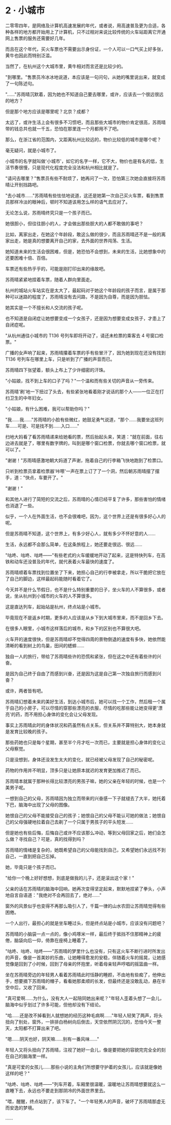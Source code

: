 <link rel="stylesheet" href="../styles/text.css" />
<h1>2 · 小城市</h1>

二零零四年，是网络及计算机高速发展的年代，或者说，用高速普及更为合适，各种各样的地方都开始用上了计算机，只不过相对来说比较传统的火车站距离它开通网上售票的服务还需要好几年。

而且在这个年代，买火车票也不需要出示身份证，一个人可以一口气买上好多张，黄牛也因此而特别泛滥。

当然了，在杭州这个大城市里，黄牛相对而言还是比较少的。

"到哪里。"售票员冷冰冰地说道，本应该是一句问句，从她的嘴里说出来，就变成了一句陈述句。

"……"苏雨晴沉默着，因为她也不知道自己要去哪里，或许，应该去一个很远很远的地方？

但是那个地方应该是哪里呢？北京？成都？

太远了，或许生活上会有很多不习惯吧，而且那些大城市的物价肯定很高，苏雨晴带的钱总共也就一千五，恐怕在那里连一个月都用不了吧。

那么，在浙江省的范围内，又距离杭州比较远的，物价比较低的城市是哪个呢？

毫无疑问，就是小城市了。

小城市的名字就叫做'小城市'，如它的名字一样，它不大，物价也是有名的低，生活节奏很慢，只是现代化程度完全没法和杭州相比就是了。

"请问去哪里？"售票员有些不耐烦了，她再问了一次，恐怕第三次她会直接将苏雨晴让开别挡路吧。

"去小城市……"苏雨晴有些怯怯地说道，这还是她第一次自己买火车票，看到售票员那样冷淡的眼神后，顿时不知道该用怎么样的语气去应对了。

无论怎么说，苏雨晴终究只是一个孩子而已。

她很胆小，但往往胆小的人，才会做出那些胆大的人都不敢做的事吧？

比如，离家出走，在她这个年龄段，敢这么做的很少，而且苏雨晴还不是一般的离家出走，她是真的想要离开自己的家，去外面的世界闯荡、生活。

她知道未来的生活会很困难，但是，她恐怕不会想到，未来的生活，比她想象中的还要困难十倍、百倍。

车票还有些热乎乎的，可能是刚打印出来的缘故吧。

苏雨晴紧紧地捏着车票，随着人群向里面走。

杭州的城站火车站实在是太大了，最起码对于她这个年龄段的孩子而言，是属于那种可以迷路的程度了，苏雨晴没有去问路，不是因为自尊，而是因为胆怯。

她其实是一个不擅长和人交流的孩子呢。

也不知道是自闭症让她想要变成一个女孩子，还是因为想要变成女孩子，才患上了自闭症呢。

"从杭州通往小城市的 T136 号列车即将开动了，请还未检票的乘客去 4 号窗口检票。"

广播的女声响了起来，苏雨晴攥着车票的手有些冒汗了，因为她到现在还没有找到 T136 号列车在哪里上车，只是听到了广播的声音而已。

苏雨晴四下张望着，额头上布上了少许细密的汗珠。

"小姑娘，找不到上车的口子了吗？"一个温和而有些关切的声音从一旁传来。

苏雨晴'刷'地一下扭过了头去，有些紧张地看着刚才说话的那个人——一位正在打扫卫生的中年妇女。

"小姑娘，有什么困难，我可以帮助你吗？"

"我……我……"苏雨晴的小脸有些微红，她鼓足勇气说道，"那个……我要坐这班列车……可是、可是找不到……入口……"

扫地大妈看了看苏雨晴递来给她看的票，然后抬起头来，笑道："就在前面，往右边进去就是了，哪里有数字牌的，叫到是哪个窗口检票，你就去哪个窗口检票，就可以了。"

"谢谢！"苏雨晴感激地朝大妈道了声谢，拖着自己的行李箱飞快地跑到了检票口。

只听到检票员拿着检票器'咔嚓'一声在票上订了了一个洞，然后朝苏雨晴摆了摆手，道："快点，车要开了。"

"谢谢！"

和其他人进行了简短的交流之后，苏雨晴的心情已经平复了许多，那些害怕的情绪也消退了一些。

似乎，一个人在外面生活，也不会很难吧，因为，这个世界上还是有很多好心人的呢。

但是苏雨晴不知道，这个世界上，有多少好心人，就有多少不怀好意的人……

生活，永远都不会那么简单，在这条旅程上，她还要走很远、很远……

"咕咚、咕咚、咕咚——"有些老式的火车缓缓地开动了起来，这是特快列车，在高铁和动车还没普及的年代，就代表着火车最快的速度了。

苏雨晴顺着车票找到位置坐了下来，她担心自己的行李被拿走，所以干脆把它放在了自己的脚边，这样最起码能随时看着它了。

今天并不是什么节假日，也不是什么特别重要的日子，坐火车的人不算很多，或者说，坐从杭州到小城市的火车的人不算很多。

这是直达列车，起始站是杭州，终点站是小城市。

毕竟现在不是返乡时期，更多的人应该是从乡下到大城市里来，而不是回乡下去。

在很多人眼里，小城市这样落后的城市，和乡下的区别也不算很大吧。

火车开的速度很快，但是苏雨晴却不觉得四周的景物倒退的速度有多快，她依然能清晰的看到树上的鸟巢，田间的蟋蟀……

独自一人的旅行，带给了苏雨晴些许的恐慌和紧张，但在这之中还有着些许的兴奋。

是因为自己终于自由了而感到兴奋，还是因为这是自己第一次独自旅行而感到兴奋？

或许，两者皆有吧。

苏雨晴幻想着未来的美好生活，到达小城市后，她可以找一个工作，然后租一个属于自己的小房子，可以尽情的穿那些漂亮的衣服，尽情的吃那些能让她变得更'漂亮'的药，而不用担心身体的变化会让父母发现。

事实上苏雨晴此时的身体状况和药虽然有点关系，但关系并不算特别大，她本身就是发育比较晚的孩子。

那些药她也只是每个星期，甚至半个月才吃一次而已，主要就是担心身体的变化让父母察觉。

只是没想到，身体还没发生太大的变化，就已经被父母发现了自己的秘密呢。

药物的作用并不明显，顶多只是让她原本就迟的发育更加推迟了而已。

苏雨晴本就属于那种长得比较漂亮的男孩子嘛，她的父亲在年轻的时候，也是一个美男子呢。

一想到自己的父母，苏雨晴因为独立而带来的兴奋感一下子就褪去了大半，她托着下巴，脑海中出现了父母的图像。

她恨自己的父母不能接受自己的孩子；她恨自己的父母不能认可她的做法；她恨自己的父母强硬地拉着自己去剃了一个只属于男孩子的平头短发……

但是她也有些后悔，后悔自己或许不应该那么冲动，等到父母回家之后，她们会怎么做？寻找自己？可是，真的找得到吗？

苏雨晴的情绪是复杂的，她既希望自己的父母能找到自己，又希望她们永远找不到自己，一直到把自己忘掉。

她，毕竟只是个孩子而已。

"给你一个晚上好好想想，到底是做我的儿子，还是滚出这个家！"

父亲的话在苏雨晴的脑海中回响，她再次变得坚定起来，默默地捏紧了拳头，小声地自言自语道："我绝对不会再回去了，绝对……"

窗外的风景似乎也变得不再那么吸引人了，千篇一律的山水农田让苏雨晴觉得有些困倦。

一个人出行，最担心的就是坐车睡过头，但是终点站是小城市，应该没有问题吧？

苏雨晴的小脑袋一点一点的，像小鸡啄米一样，最后终于抵挡不住那精神上的疲倦，脑袋向后一仰，倚靠在座椅上睡着了。

"咕咚、咕咚、咕咚——"苏雨晴的梦里什么也没有，只有这火车不断行进时所发出的声音，像是一首美妙的乐曲，让她睡得愈发的安稳，伴随着火车的摇晃，让她感觉像是回到了小时候，回到了母亲的怀抱里，听着母亲轻声哼唱的摇篮曲一样。

坐在苏雨晴旁边的年轻男人看着苏雨晴此时恬静的睡颜，不由地有些痴了，他伸出手，想要摘下苏雨晴的帽子，看看她那柔顺的长发，但最终还是没敢乱动，悬在半空中后，又收了回来。

"真可爱啊……为什么，没有大人一起陪同她出来呢？"年轻人歪着头想了一会儿，脑海中似乎划过了许多可能，但他却没有下结论。

"哈……还是改不掉看到人就想她的经历这种毛病啊……"年轻人轻笑了两声，将头扭向了别处，窗外，一排排白杨树向后倒去，天空依然阴沉沉的，恐怕今天一整天，太阳都不打算出来了吧。

"嗯……阴天也好，阴天嘛……别有一番风味……"

年轻人又将头扭向了苏雨晴，注视了她好一会儿，像是要把她的容貌完完全全的刻在自己的脑海里一样。

"真是可爱的女孩儿……那些小说的主角们所想要守护着的女孩儿，应该就是像她这样的吧？"

"咕咚、咕咚、咕咚——"列车开着，车厢里很温暖，温暖地让苏雨晴想要就这么一直睡下去，永远也不要走到那阴冷的外面世界里去。

"喂，醒醒，终点站到了，该下车了。"一个年轻男人的声音，破坏了苏雨晴那虚无而安逸的梦境。

……
